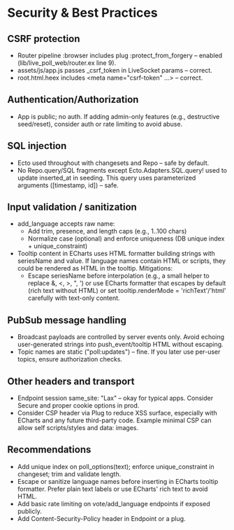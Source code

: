 # Security & Best Practices

## CSRF protection
- Router pipeline :browser includes plug :protect_from_forgery – enabled (lib/live_poll_web/router.ex line 9).
- assets/js/app.js passes _csrf_token in LiveSocket params – correct.
- root.html.heex includes <meta name="csrf-token" ...> – correct.

## Authentication/Authorization
- App is public; no auth. If adding admin-only features (e.g., destructive seed/reset), consider auth or rate limiting to avoid abuse.

## SQL injection
- Ecto used throughout with changesets and Repo – safe by default.
- No Repo.query/SQL fragments except Ecto.Adapters.SQL.query! used to update inserted_at in seeding. This query uses parameterized arguments ([timestamp, id]) – safe.

## Input validation / sanitization
- add_language accepts raw name:
  - Add trim, presence, and length caps (e.g., 1..100 chars)
  - Normalize case (optional) and enforce uniqueness (DB unique index + unique_constraint)
- Tooltip content in ECharts uses HTML formatter building strings with seriesName and value. If language names contain HTML or scripts, they could be rendered as HTML in the tooltip. Mitigations:
  - Escape seriesName before interpolation (e.g., a small helper to replace &, <, >, ", ') or use ECharts formatter that escapes by default (rich text without HTML) or set tooltip.renderMode = 'richText'/'html' carefully with text-only content.

## PubSub message handling
- Broadcast payloads are controlled by server events only. Avoid echoing user-generated strings into push_event/tooltip HTML without escaping.
- Topic names are static ("poll:updates") – fine. If you later use per-user topics, ensure authorization checks.

## Other headers and transport
- Endpoint session same_site: "Lax" – okay for typical apps. Consider Secure and proper cookie options in prod.
- Consider CSP header via Plug to reduce XSS surface, especially with ECharts and any future third-party code. Example minimal CSP can allow self scripts/styles and data: images.

## Recommendations
- Add unique index on poll_options(text); enforce unique_constraint in changeset; trim and validate length.
- Escape or sanitize language names before inserting in ECharts tooltip formatter. Prefer plain text labels or use ECharts' rich text to avoid HTML.
- Add basic rate limiting on vote/add_language endpoints if exposed publicly.
- Add Content-Security-Policy header in Endpoint or a plug.
